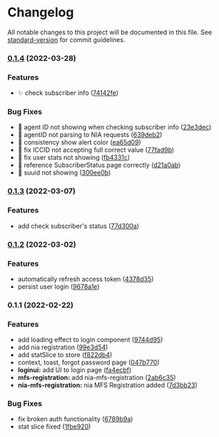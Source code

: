 # Changelog

All notable changes to this project will be documented in this file. See [standard-version](https://github.com/conventional-changelog/standard-version) for commit guidelines.

### [0.1.4](https://github.com/enochmk/biosimreg-react-ui/compare/v0.1.3...v0.1.4) (2022-03-28)


### Features

* :sparkles: check subscriber info ([74142fe](https://github.com/enochmk/biosimreg-react-ui/commit/74142fe334aeef4bb8d29c19595365e223451831))


### Bug Fixes

* :bug: agent ID not showing when checking subscriber info ([23e3dec](https://github.com/enochmk/biosimreg-react-ui/commit/23e3dec141ac1f6d571501e650a1bad0f313c593))
* :bug: agentID not parsing to NIA requests ([639deb2](https://github.com/enochmk/biosimreg-react-ui/commit/639deb2647824c5e87933e401d4fbee6b3ee7179))
* :bug: consistency show alert color ([ea65d09](https://github.com/enochmk/biosimreg-react-ui/commit/ea65d09e0c7adb65dd81ad84fe2cbe411243999f))
* :bug: fix ICCID not accepting full correct value ([77fad9b](https://github.com/enochmk/biosimreg-react-ui/commit/77fad9bb0242d099071ffdc4b69d31b6b554f17e))
* :bug: fix user stats not showing ([fb4331c](https://github.com/enochmk/biosimreg-react-ui/commit/fb4331c2cbe7acdf20438aa8145c5e168fa2f840))
* :bug: reference SubscriberStatus page correctly ([d21a0ab](https://github.com/enochmk/biosimreg-react-ui/commit/d21a0ab3a10b5eb20a1b071360fb2275a327ded6))
* :bug: suuid not showing ([300ee0b](https://github.com/enochmk/biosimreg-react-ui/commit/300ee0b6517bff13e998b6d459d56f1990beb7a3))

### [0.1.3](https://github.com/enochmk/biosimreg-react-ui/compare/v0.1.2...v0.1.3) (2022-03-07)


### Features

* add check subscriber's status ([77d300a](https://github.com/enochmk/biosimreg-react-ui/commit/77d300aedbc44ec255b9385ab5dc9518e6d2df78))

### [0.1.2](https://github.com/enochmk/biosimreg-react-ui/compare/v0.1.1...v0.1.2) (2022-03-02)


### Features

* automatically refresh access token ([4378d35](https://github.com/enochmk/biosimreg-react-ui/commit/4378d351e895e717fbf0546d33feb5b21b7c8354))
* persist user login ([9678a1e](https://github.com/enochmk/biosimreg-react-ui/commit/9678a1e8401f42d284c8d6807b00f5374cb85c9e))

### 0.1.1 (2022-02-22)


### Features

* add loading effect to login component ([9744d95](https://github.com/enochmk/biosimreg-react-ui/commit/9744d95006b604d86675914c520c3ef85e60a95e))
* add nia registration ([99e3d54](https://github.com/enochmk/biosimreg-react-ui/commit/99e3d54db256a0d303075957077d52dba36cfbcb))
* add statSlice to store ([f822db4](https://github.com/enochmk/biosimreg-react-ui/commit/f822db4fd0b63d7148b1d41ca775f48003d433fa))
* context, toast, forgot password page ([047b770](https://github.com/enochmk/biosimreg-react-ui/commit/047b770da8985089c08e2ab211c7b4bb16578a22))
* **loginui:** add UI to login page ([fa4ecbf](https://github.com/enochmk/biosimreg-react-ui/commit/fa4ecbf390319076f4a87750e5d0bbb1bf25840b))
* **mfs-registration:** add nia-mfs-registration ([2ab6c35](https://github.com/enochmk/biosimreg-react-ui/commit/2ab6c35859a0a037e066151036047f58e92b37de))
* **nia-mfs-registration:** nia MFS Registration added ([7d3bb23](https://github.com/enochmk/biosimreg-react-ui/commit/7d3bb23f375ee048af0f409c1865a9b98bfdf950))


### Bug Fixes

* fix broken auth functionality ([6789b9a](https://github.com/enochmk/biosimreg-react-ui/commit/6789b9a597cbc4015611cea2c72e7dd2d0bba418))
* stat slice fixed ([1fbe920](https://github.com/enochmk/biosimreg-react-ui/commit/1fbe920b4fb20efd94f95d2c84ac7b40daaee929))
